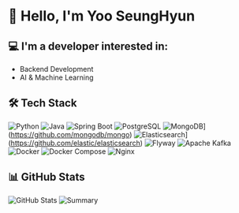 # 👋 Hello, I'm Yoo SeungHyun

## 💻 I'm a developer interested in:
- Backend Development 
- AI & Machine Learning 

## 🛠️ Tech Stack
![Python](https://img.shields.io/badge/Python-3776AB?style=for-the-badge&logo=python&logoColor=white)
![Java](https://img.shields.io/badge/Java-17-007396?style=for-the-badge&logo=openjdk&logoColor=white)
![Spring Boot](https://img.shields.io/badge/Spring%20Boot-3.2.3-6DB33F?style=for-the-badge&logo=spring-boot&logoColor=white)
![PostgreSQL](https://img.shields.io/badge/PostgreSQL-17-4169E1?style=for-the-badge&logo=postgresql&logoColor=white)
![MongoDB](https://img.shields.io/badge/GitHub-mongo-47A248?style=for-the-badge&logo=github&logoColor=white)](https://github.com/mongodb/mongo)
![Elasticsearch](https://img.shields.io/badge/GitHub-elasticsearch-181717?style=for-the-badge&logo=github)](https://github.com/elastic/elasticsearch)
![Flyway](https://img.shields.io/badge/Flyway-CC0200?style=for-the-badge&logo=flyway&logoColor=white)
![Apache Kafka](https://img.shields.io/badge/Apache%20Kafka-231F20?style=for-the-badge&logo=apache-kafka&logoColor=white)
![Docker](https://img.shields.io/badge/Docker-2496ED?style=for-the-badge&logo=docker&logoColor=white)
![Docker Compose](https://img.shields.io/badge/Docker%20Compose-2496ED?style=for-the-badge&logo=docker&logoColor=white)
![Nginx](https://img.shields.io/badge/Nginx-009639?style=for-the-badge&logo=nginx&logoColor=white)

## 📊 GitHub Stats
![GitHub Stats](http://github-profile-summary-cards.vercel.app/api/cards/stats?username=Yoo-SH&theme=default)
![Summary](https://github-profile-summary-cards.vercel.app/api/cards/profile-details?username=Yoo-SH&theme=default)

